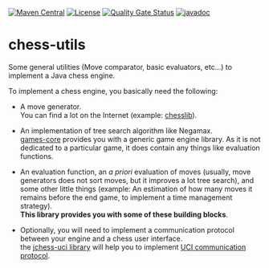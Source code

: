 [![Maven Central](https://img.shields.io/maven-central/v/com.fathzer/chess-utils)](https://central.sonatype.com/artifact/com.fathzer/chess-utils)
[![License](https://img.shields.io/badge/license-Apache%202.0-brightgreen.svg)](https://github.com/fathzer-games/chess-utils/blob/master/LICENSE)
[![Quality Gate Status](https://sonarcloud.io/api/project_badges/measure?project=fathzer_chess-utils&metric=alert_status)](https://sonarcloud.io/summary/new_code?id=fathzer-games_chess-utils)
[![javadoc](https://javadoc.io/badge2/com.fathzer/chess-utils/javadoc.svg)](https://javadoc.io/doc/com.fathzer/chess-utils)

# chess-utils

Some general utilities (Move comparator, basic evaluators, etc...) to implement a Java chess engine.

To implement a chess engine, you basically need the following:
- A move generator.  
You can find a lot on the Internet (example: [chesslib](https://github.com/bhlangonijr/chesslib)).

- An implementation of tree search algorithm like Negamax.  
[games-core](https://github.com/fathzer-games/games-core) provides you with a generic game engine library. As it is not dedicated to a particular game, it does contain any things like evaluation functions.

- An evaluation function, an *a priori* evaluation of moves (usually, move generators does not sort moves, but it improves a lot tree search), and some other little things (example: An estimation of how many moves it remains before the end game, to implement a time management strategy).  
**This library provides you with some of these building blocks**.

- Optionally, you will need to implement a communication protocol between your engine and a chess user interface.  
the [jchess-uci library](https://en.wikipedia.org/wiki/Universal_Chess_Interface) will help you to implement [UCI communication protocol]().
